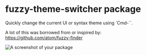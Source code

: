 # fuzzy-theme-switcher package

Quickly change the current UI or syntax theme using `Cmd-``.

A lot of this was borrowed from or inspired by: https://github.com/atom/fuzzy-finder

![A screenshot of your package](https://f.cloud.github.com/assets/69169/2290250/c35d867a-a017-11e3-86be-cd7c5bf3ff9b.gif)
